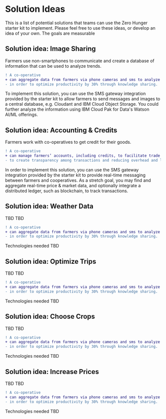 # Solution Ideas

This is a list of potential solutions that teams can use the Zero Hunger starter kit to implement. Please feel free to use these ideas, or develop an idea of your own. The goals are measurable

## Solution idea: Image Sharing

Farmers use non-smartphones to communicate and create a database of information that can be used to analyze trends.

```diff
! A co-operative
+ can aggregate data from farmers via phone cameras and sms to analyze the data 
- in order to optimize productivity by 30% through knowledge sharing.
```

To implement this solution, you can use the SMS gateway integration provided by the starter kit to allow farmers to send messages and images to a central database, e.g. Cloudant and IBM Cloud Object Storage. You could further analyze the information using IBM Cloud Pak for Data's Watson AI/ML offerings.

## Solution idea: Accounting & Credits

Farmers work with co-operatives to get credit for their goods.

```diff
! A co-operative
+ can manage farmers’ accounts, including credits, to facilitate trade and distribution of funds in order 
- to create transparency among transactions and reducing overhead and labor
```

In order to implement this solution, you can use the SMS gateway integration provided by the starter kit to provide real-time messaging between farmers and cooperatives. As a stretch goal, you may find and aggregate real-time price & market data, and optionally integrate a distributed ledger, such as blockchain, to track transactions.


## Solution idea: Weather Data

TBD TBD

```diff
! A co-operative
+ can aggregate data from farmers via phone cameras and sms to analyze the data 
- in order to optimize productivity by 30% through knowledge sharing.
```

Technologies needed TBD

## Solution idea: Optimize Trips

TBD TBD

```diff
! A co-operative
+ can aggregate data from farmers via phone cameras and sms to analyze the data 
- in order to optimize productivity by 30% through knowledge sharing.
```

Technologies needed TBD

## Solution idea: Choose Crops

TBD TBD

```diff
! A co-operative
+ can aggregate data from farmers via phone cameras and sms to analyze the data 
- in order to optimize productivity by 30% through knowledge sharing.
```

Technologies needed TBD

## Solution idea: Increase Prices

TBD TBD

```diff
! A co-operative
+ can aggregate data from farmers via phone cameras and sms to analyze the data 
- in order to optimize productivity by 30% through knowledge sharing.
```

Technologies needed TBD

